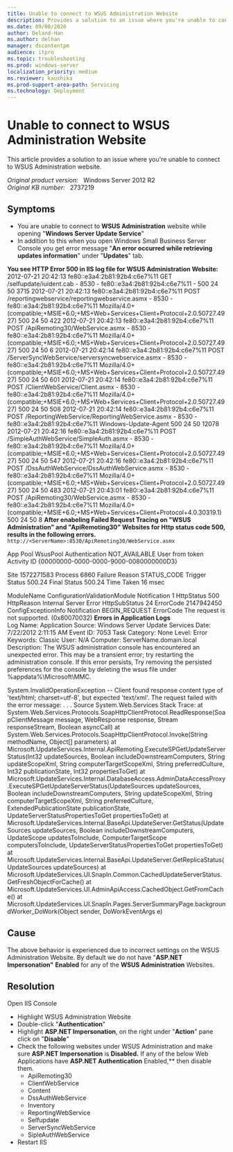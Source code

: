 ```yaml
---
title: Unable to connect to WSUS Administration Website
description: Provides a solution to an issue where you're unable to connect to WSUS Administration website.
ms.date: 09/08/2020
author: Deland-Han
ms.author: delhan
manager: dscontentpm
audience: itpro
ms.topic: troubleshooting
ms.prod: windows-server
localization_priority: medium
ms.reviewer: kaushika
ms.prod-support-area-path: Servicing
ms.technology: Deployment
---
```

# Unable to connect to WSUS Administration Website

This article provides a solution to an issue where you're unable to connect to WSUS Administration website.

_Original product version:_ &nbsp; Windows Server 2012 R2  
_Original KB number:_ &nbsp; 2737219

## Symptoms

- You are unable to connect to **WSUS Administration** website while opening "**Windows Server Update Service**"
- In addition to this when you open Windows Small Business Server Console you get error message "**An error occurred while retrieving updates information**" under "**Updates**" tab.

**You see HTTP Error 500 in IIS log file for WSUS Administration Website:**  
2012-07-21 20:42:13 fe80::e3a4:2b81:92b4:c6e7%11 GET /selfupdate/iuident.cab - 8530 - fe80::e3a4:2b81:92b4:c6e7%11 - 500 24 50 3715
2012-07-21 20:42:13 fe80::e3a4:2b81:92b4:c6e7%11 POST /reportingwebservice/reportingwebservice.asmx - 8530 - fe80::e3a4:2b81:92b4:c6e7%11 Mozilla/4.0+(compatible;+MSIE+6.0;+MS+Web+Services+Client+Protocol+2.0.50727.4927) 500 24 50 422
2012-07-21 20:42:13 fe80::e3a4:2b81:92b4:c6e7%11 POST /ApiRemoting30/WebService.asmx - 8530 - fe80::e3a4:2b81:92b4:c6e7%11 Mozilla/4.0+(compatible;+MSIE+6.0;+MS+Web+Services+Client+Protocol+2.0.50727.4927) 500 24 50 6
2012-07-21 20:42:14 fe80::e3a4:2b81:92b4:c6e7%11 POST /ServerSyncWebService/serversyncwebservice.asmx - 8530 - fe80::e3a4:2b81:92b4:c6e7%11 Mozilla/4.0+(compatible;+MSIE+6.0;+MS+Web+Services+Client+Protocol+2.0.50727.4927) 500 24 50 601
2012-07-21 20:42:14 fe80::e3a4:2b81:92b4:c6e7%11 POST /ClientWebService/Client.asmx - 8530 - fe80::e3a4:2b81:92b4:c6e7%11 Mozilla/4.0+(compatible;+MSIE+6.0;+MS+Web+Services+Client+Protocol+2.0.50727.4927) 500 24 50 508
2012-07-21 20:42:14 fe80::e3a4:2b81:92b4:c6e7%11 POST /ReportingWebService/ReportingWebService.asmx - 8530 - fe80::e3a4:2b81:92b4:c6e7%11 Windows-Update-Agent 500 24 50 12078
2012-07-21 20:42:16 fe80::e3a4:2b81:92b4:c6e7%11 POST /SimpleAuthWebService/SimpleAuth.asmx - 8530 - fe80::e3a4:2b81:92b4:c6e7%11 Mozilla/4.0+(compatible;+MSIE+6.0;+MS+Web+Services+Client+Protocol+2.0.50727.4927) 500 24 50 547
2012-07-21 20:42:16 fe80::e3a4:2b81:92b4:c6e7%11 POST /DssAuthWebService/DssAuthWebService.asmx - 8530 - fe80::e3a4:2b81:92b4:c6e7%11 Mozilla/4.0+(compatible;+MSIE+6.0;+MS+Web+Services+Client+Protocol+2.0.50727.4927) 500 24 50 483
2012-07-21 20:43:01 fe80::e3a4:2b81:92b4:c6e7%11 POST /ApiRemoting30/WebService.asmx - 8530 - fe80::e3a4:2b81:92b4:c6e7%11 Mozilla/4.0+(compatible;+MSIE+6.0;+MS+Web+Services+Client+Protocol+4.0.30319.1) 500 24 50 8
 **After enabeling Failed Request Tracing on "WSUS Administration" and "ApiRemoting30" Websites  for Http status code 500, results in the following errors.** `http://<ServerName>:8530/ApiRemoting30/WebService.asmx`

App Pool WsusPool
Authentication NOT_AVAILABLE
User from token 
Activity ID {00000000-0000-0000-9000-0080000000D3}

Site 1572271583
Process 6860
Failure Reason STATUS_CODE
Trigger Status 500.24
Final Status 500.24
Time Taken 16 msec

ModuleName ConfigurationValidationModule
Notification 1
HttpStatus 500
HttpReason Internal Server Error
HttpSubStatus 24
ErrorCode 2147942450
ConfigExceptionInfo 
Notification BEGIN_REQUEST
ErrorCode The request is not supported. (0x80070032)
 **Errors in Application Logs**  
Log Name:      Application
Source:        Windows Server Update Services
Date:          7/22/2012 2:11:15 AM
Event ID:      7053
Task Category: None
Level:         Error
Keywords:      Classic
User:          N/A
Computer:      ServerName.domain.local
Description:
The WSUS administration console has encountered an unexpected error. This may be a transient error; try restarting the administration console. If this error persists,
Try removing the persisted preferences for the console by deleting the wsus file under %appdata%\Microsoft\MMC\.

System.InvalidOperationException -- Client found response content type of 'text/html; charset=utf-8', but expected 'text/xml'.
The request failed with the error message:
.
.
.
Source
System.Web.Services
Stack Trace:
   at System.Web.Services.Protocols.SoapHttpClientProtocol.ReadResponse(SoapClientMessage message, WebResponse response, Stream responseStream, Boolean asyncCall)
   at System.Web.Services.Protocols.SoapHttpClientProtocol.Invoke(String methodName, Object[] parameters)
   at Microsoft.UpdateServices.Internal.ApiRemoting.ExecuteSPGetUpdateServerStatus(Int32 updateSources, Boolean includeDownstreamComputers, String updateScopeXml, String computerTargetScopeXml, String preferredCulture, Int32 publicationState, Int32 propertiesToGet)
   at Microsoft.UpdateServices.Internal.DatabaseAccess.AdminDataAccessProxy.ExecuteSPGetUpdateServerStatus(UpdateSources updateSources, Boolean includeDownstreamComputers, String updateScopeXml, String computerTargetScopeXml, String preferredCulture, ExtendedPublicationState publicationState, UpdateServerStatusPropertiesToGet propertiesToGet)
   at Microsoft.UpdateServices.Internal.BaseApi.UpdateServer.GetStatus(UpdateSources updateSources, Boolean includeDownstreamComputers, UpdateScope updatesToInclude, ComputerTargetScope computersToInclude, UpdateServerStatusPropertiesToGet propertiesToGet)
   at Microsoft.UpdateServices.Internal.BaseApi.UpdateServer.GetReplicaStatus(UpdateSources updateSources)
   at Microsoft.UpdateServices.UI.SnapIn.Common.CachedUpdateServerStatus.GetFreshObjectForCache()
   at Microsoft.UpdateServices.UI.AdminApiAccess.CachedObject.GetFromCache()
   at Microsoft.UpdateServices.UI.SnapIn.Pages.ServerSummaryPage.backgroundWorker_DoWork(Object sender, DoWorkEventArgs e)

## Cause

The above behavior is experienced due to incorrect settings on the WSUS Administration Website. By default we do not have "**ASP.NET Impersonation"** **Enabled** for any of the **WSUS Administration** Websites.

## Resolution

Open IIS Console
- Highlight WSUS Administration Website
- Double-click "**Authentication**"
- Highlight **ASP.NET Impersonation**, on the right under "**Action**" pane click on "**Disable**"
- Check the following websites under WSUS Administration and make sure **ASP.NET Impersonation** is **Disabled.** If any of the below Web Applications have **ASP.NET Authentication** Enabled,** then disable them.
  - ApiRemoting30
  - ClientWebService
  - Content
  - DssAuthWebService
  - Inventory
  - ReportingWebService
  - Selfupdate
  - ServerSyncWebService
  - SipleAuthWebService
- Restart IIS
